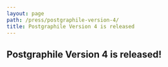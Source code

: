 ```yaml
---
layout: page
path: /press/postgraphile-version-4/
title: Postgraphile Version 4 is released
---
```


## Postgraphile Version 4 is released!

